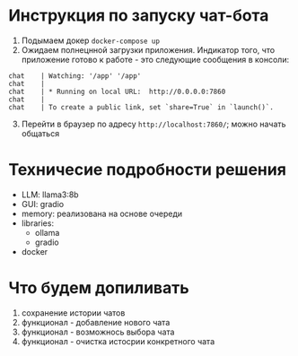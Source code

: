 # Инструкция по запуску чат-бота

1) Подымаем докер `docker-compose up`
2) Ожидаем полнецнной загрузки приложения. Индикатор того, что приложение готово к работе - это следующие сообщения в консоли:
```
chat    | Watching: '/app' '/app'
chat    |
chat    | * Running on local URL:  http://0.0.0.0:7860
chat    |
chat    | To create a public link, set `share=True` in `launch()`.
```
3) Перейти в браузер по адресу `http://localhost:7860/`; можно начать общаться

# Техничесие подробности решения

- LLM: llama3:8b
- GUI: gradio
- memory: реализована на основе очереди
- libraries:
	- ollama
	- gradio
- docker

# Что будем допиливать

1) сохранение истории чатов
2) функционал - добавление нового чата
3) функционал - возможнось выбора чата
4) функционал - очистка истосрии конкретного чата
